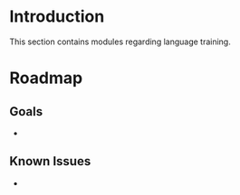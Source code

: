 # Introduction
This section contains modules regarding language training.

# Roadmap
## Goals
- 

## Known Issues
- 